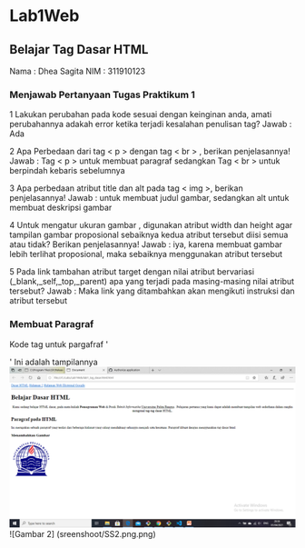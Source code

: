 # Lab1Web
## Belajar Tag Dasar HTML
Nama : Dhea Sagita
NIM  : 311910123
### Menjawab Pertanyaan Tugas Praktikum 1 
1 Lakukan perubahan pada kode sesuai dengan keinginan anda, amati perubahannya adakah error ketika terjadi kesalahan penulisan tag? 
Jawab : Ada

2 Apa Perbedaan dari tag < p > dengan tag < br > , berikan penjelasannya!
Jawab : Tag < p > untuk membuat paragraf sedangkan Tag < br > untuk berpindah kebaris sebelumnya

3 Apa perbedaan atribut title dan alt pada tag < img >, berikan penjelasannya!
Jawab : untuk membuat judul gambar, sedangkan alt untuk membuat deskripsi gambar

4 Untuk mengatur ukuran gambar , digunakan atribut width dan height agar tampilan gambar proposional sebaiknya kedua atribut tersebut diisi semua atau tidak? Berikan penjelasannya!
Jawab : iya, karena membuat gambar lebih terlihat proposional, maka sebaiknya menggunakan atribut tersebut

5 Pada link tambahan atribut target dengan nilai atribut bervariasi (_blank,_self,_top,_parent) apa yang terjadi pada masing-masing nilai atribut tersebut?
Jawab : Maka link yang ditambahkan akan mengikuti instruksi dan atribut tersebut

### Membuat Paragraf
Kode tag untuk pargafraf '<p>'
Ini adalah tampilannya 
![Gambar 1](screenshoot/SS1.png.png)
![Gambar 2] (sreenshoot/SS2.png.png)


